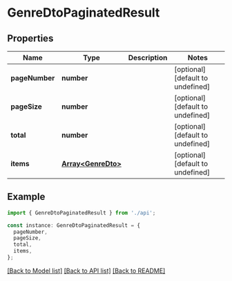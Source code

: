 # GenreDtoPaginatedResult

## Properties

| Name           | Type                                     | Description | Notes                             |
| -------------- | ---------------------------------------- | ----------- | --------------------------------- |
| **pageNumber** | **number**                               |             | [optional] [default to undefined] |
| **pageSize**   | **number**                               |             | [optional] [default to undefined] |
| **total**      | **number**                               |             | [optional] [default to undefined] |
| **items**      | [**Array&lt;GenreDto&gt;**](GenreDto.md) |             | [optional] [default to undefined] |

## Example

```typescript
import { GenreDtoPaginatedResult } from './api';

const instance: GenreDtoPaginatedResult = {
  pageNumber,
  pageSize,
  total,
  items,
};
```

[[Back to Model list]](../README.md#documentation-for-models) [[Back to API list]](../README.md#documentation-for-api-endpoints) [[Back to README]](../README.md)
